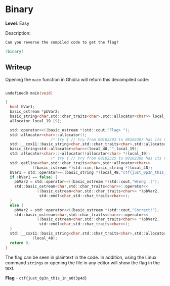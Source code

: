 # Binary

**Level**: Easy

Description:

```markdown
Can you reverse the compiled code to get the flag?

[binary]
```

## Writeup

Opening the `main` function in Ghidra will return this decompiled code:

```c

undefined8 main(void)

{
  bool bVar1;
  basic_ostream *pbVar2;
  basic_string<char,std::char_traits<char>,std::allocator<char>> local_48 [47];
  allocator local_19 [9];

  std::operator<<((basic_ostream *)std::cout,"Flag> ");
  std::allocator<char>::allocator();
                    /* try { // try from 00102303 to 00102307 has its CatchHandler @ 001023af */
  std::__cxx11::basic_string<char,std::char_traits<char>,std::allocator<char>>::
  basic_string<std::allocator<char>>(local_48,"",local_19);
  std::allocator<char>::~allocator((allocator<char> *)local_19);
                    /* try { // try from 00102325 to 0010239b has its CatchHandler @ 001023c9 */
  std::getline<char,std::char_traits<char>,std::allocator<char>>
            ((basic_istream *)std::cin,(basic_string *)local_48);
  bVar1 = std::operator==((basic_string *)local_48,"ctf{just_0p3n_th1s_1n_n0t3p4d}");
  if (bVar1 == false) {
    pbVar2 = std::operator<<((basic_ostream *)std::cout,"Wrong :(");
    std::basic_ostream<char,std::char_traits<char>>::operator<<
              ((basic_ostream<char,std::char_traits<char>> *)pbVar2,
               std::endl<char,std::char_traits<char>>);
  }
  else {
    pbVar2 = std::operator<<((basic_ostream *)std::cout,"Correct!");
    std::basic_ostream<char,std::char_traits<char>>::operator<<
              ((basic_ostream<char,std::char_traits<char>> *)pbVar2,
               std::endl<char,std::char_traits<char>>);
  }
  std::__cxx11::basic_string<char,std::char_traits<char>,std::allocator<char>>::~basic_string
            (local_48);
  return 0;
}
```

The flag can be seen in plaintext in the code. In addition, using the Linux command `strings` or opening the file in any editor will show the flag in the text.

**Flag** - `ctf{just_0p3n_th1s_1n_n0t3p4d}`
